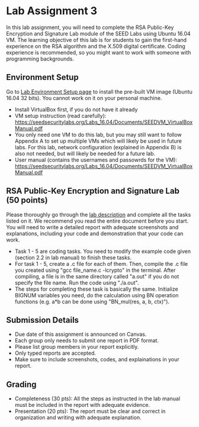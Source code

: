 # Lab Assignment 3

In this lab assignment, you will need to complete the RSA Public-Key Encryption and Signature Lab module of the SEED Labs using Ubuntu 16.04 VM. The learning objective of this lab is for students to gain the first-hand experience on the RSA algorithm and the X.509 digital certificate. Coding experience is recommended, so you might want to work with someone with programming backgrounds. 


## Environment Setup

Go to [Lab Environment Setup page](https://seedsecuritylabs.org/lab_env.html) to install the pre-built VM image (Ubuntu 16.04 32 bits). You cannot work on it on your personal machine.  
- Install VirtualBox first, if you do not have it already
- VM setup instruction (read carefully): https://seedsecuritylabs.org/Labs_16.04/Documents/SEEDVM_VirtualBoxManual.pdf
- You only need one VM to do this lab, but you may still want to follow Appendix A to set up multiple VMs which will likely be used in future labs. For this lab, network configuration (explained in Appendix B) is also not needed, but will likely be needed for a future lab.
- User manual (contains the usernames and passowrds for the VM): https://seedsecuritylabs.org/Labs_16.04/Documents/SEEDVM_VirtualBoxManual.pdf

## RSA Public-Key Encryption and Signature Lab (50 points)

Please thoroughly go through the [lab description](https://seedsecuritylabs.org/Labs_16.04/PDF/Crypto_RSA.pdf) and complete all the tasks listed on it. We recommend you read the entire document before you start. You will need to write a detailed report with adequate screenshots and explanations, including your code and demonstration that your code can work. 
- Task 1 - 5 are coding tasks. You need to modify the example code given (section 2.2 in lab manual) to finish these tasks.
- For task 1 - 5, create a .c file for each of them. Then, compile the .c file you created using "gcc file_name.c -lcrypto" in the terminal. After compiling, a file is in the same directory called "a.out" if you do not specify the file name. Run the code using "./a.out". 
- The steps for completing these task is basically the same. Initialize BIGNUM variables you need, do the calculation using BN operation functions (e.g. a*b can be done using
	"BN_mul(res, a, b, ctx)").

## Submission Details

- Due date of this assignment is announced on Canvas.
- Each group only needs to submit one report in PDF format.
- Please list group members in your report explicitly.
- Only typed reports are accepted.
- Make sure to include screenshots, codes, and explainations in your report.

## Grading

- Completeness (30 pts): All the steps as instructed in the lab manual must be included in the report with adequate evidence.
- Presentation (20 pts): The report must be clear and correct in organization and writing with adequate explanation.

